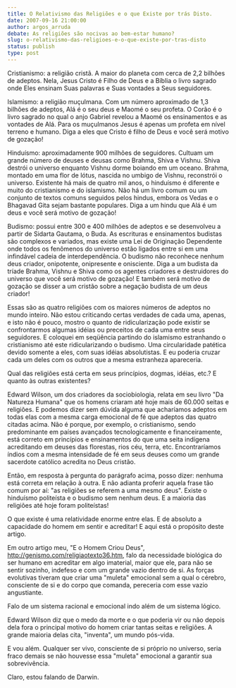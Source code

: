 ```yaml
---
title: O Relativismo das Religiões e o que Existe por trás Disto.
date: 2007-09-16 21:00:00
author: argos_arruda
debate: As religiões são nocivas ao bem-estar humano?
slug: o-relativismo-das-religioes-e-o-que-existe-por-tras-disto
status: publish 
type: post
---
```


Cristianismo: a religião cristã. A maior do planeta com cerca de 2,2 bilhões de adeptos. Nela, Jesus Cristo é Filho de Deus e a Bíblia o livro sagrado onde Eles ensinam Suas palavras e Suas vontades a Seus seguidores.  

  

Islamismo: a religião muçulmana. Com um número aproximado de 1,3 bilhões de adeptos, Alá é o seu deus e Maomé o seu profeta. O Corão é o livro sagrado no qual o anjo Gabriel revelou a Maomé os ensinamentos e as vontades de Alá. Para os muçulmanos Jesus é apenas um profeta em nível terreno e humano. Diga a eles que Cristo é filho de Deus e você será motivo de gozação!  

  

Hinduísmo: aproximadamente 900 milhões de seguidores. Cultuam um grande número de deuses e deusas como Brahma, Shiva e Vishnu. Shiva destrói o universo enquanto Vishnu dorme boiando em um oceano. Brahma, montado em uma flor de lótus, nascida no umbigo de Vishnu, reconstrói o universo. Existente há mais de quatro mil anos, o hinduísmo é diferente e muito do cristianismo e do islamismo. Não há um livro comum ou um conjunto de textos comuns seguidos pelos hindus, embora os Vedas e o Bhagavad Gita sejam bastante populares. Diga a um hindu que Alá é um deus e você será motivo de gozação!  

  

Budismo: possui entre 300 e 400 milhões de adeptos e se desenvolveu a partir de Sidarta Gautama, o Buda. As escrituras e ensinamentos budistas são complexos e variados, mas existe uma Lei de Originação Dependente onde todos os fenômenos do universo estão ligados entre si em uma infindável cadeia de interdependência. O budismo não reconhece nenhum deus criador, onipotente, onipresente e onisciente. Diga a um budista da tríade Brahma, Vishnu e Shiva como os agentes criadores e destruidores do universo que você será motivo de gozação! E também será motivo de gozação se disser a um cristão sobre a negação budista de um deus criador!  

  

Essas são as quatro religiões com os maiores números de adeptos no mundo inteiro. Não estou criticando certas verdades de cada uma, apenas, e isto não é pouco, mostro o quanto de ridicularização pode existir se confrontarmos algumas idéias ou preceitos de cada uma entre seus seguidores. E coloquei em seqüência partindo do islamismo estranhando o cristianismo até este ridicularizando o budismo. Uma circularidade patética devido somente a eles, com suas idéias absolutistas. E eu poderia cruzar cada um deles com os outros que a mesma estranheza apareceria.  

  

Qual das religiões está certa em seus princípios, dogmas, idéias, etc.? E quanto às outras existentes?  

  

Edward Wilson, um dos criadores da sociobiologia, relata em seu livro "Da Natureza Humana" que os homens criaram até hoje mais de 60.000 seitas e religiões. E podemos dizer sem dúvida alguma que acharíamos adeptos em todas elas com a mesma carga emocional de fé que adeptos das quatro citadas acima. Não é porque, por exemplo, o cristianismo, sendo predominante em países avançados tecnologicamente e financeiramente, está correto em princípios e ensinamentos do que uma seita indígena acreditando em deuses das florestas, rios céu, terra, etc. Encontraríamos índios com a mesma intensidade de fé em seus deuses como um grande sacerdote católico acredita no Deus cristão.  

  

Então, em resposta à pergunta do parágrafo acima, posso dizer: nenhuma está correta em relação à outra. E não adianta proferir aquela frase tão comum por aí: "as religiões se referem a uma mesmo deus". Existe o hinduísmo politeísta e o budismo sem nenhum deus. E a maioria das religiões até hoje foram politeístas!  

  

O que existe é uma relatividade enorme entre elas. E de absoluto a capacidade do homem em sentir e acreditar! E aqui está o propósito deste artigo.  

  

Em outro artigo meu, "E o Homem Criou Deus", http://genismo.com/religiaotexto36.htm, falo da necessidade biológica do ser humano em acreditar em algo imaterial, maior que ele, para não se sentir sozinho, indefeso e com um grande vazio dentro de si. As forças evolutivas tiveram que criar uma "muleta" emocional sem a qual o cérebro, consciente de si e do corpo que comanda, pereceria com esse vazio angustiante.  

  

Falo de um sistema racional e emocional indo além de um sistema lógico.  

  

Edward Wilson diz que o medo da morte e o que poderia vir ou não depois dela fora o principal motivo do homem criar tantas seitas e religiões. A grande maioria delas cita, "inventa", um mundo pós-vida.  

  

E vou além. Qualquer ser vivo, consciente de si próprio no universo, seria fraco demais se não houvesse essa "muleta" emocional a garantir sua sobrevivência.  

  

Claro, estou falando de Darwin.  

  

  

